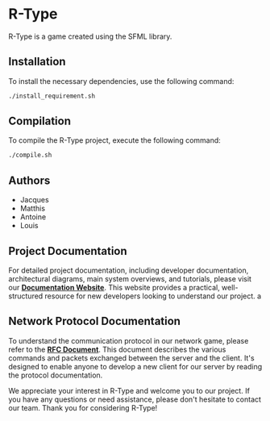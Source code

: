 # R-Type

R-Type is a game created using the SFML library.

## Installation

To install the necessary dependencies, use the following command:

```bash
./install_requirement.sh
```

## Compilation

To compile the R-Type project, execute the following command:

```bash
./compile.sh
```

## Authors

- Jacques
- Matthis
- Antoine
- Louis

## Project Documentation

For detailed project documentation, including developer documentation, architectural diagrams, main system overviews, and tutorials, please visit our [**Documentation Website**](https://your-documentation-website.com). This website provides a practical, well-structured resource for new developers looking to understand our project.
a
## Network Protocol Documentation

To understand the communication protocol in our network game, please refer to the [**RFC Document**](https://github.com/EpitechPromo2026/B-CPP-500-LYN-5-1-rtype-jacques.marques/rfc). This document describes the various commands and packets exchanged between the server and the client. It's designed to enable anyone to develop a new client for our server by reading the protocol documentation.

We appreciate your interest in R-Type and welcome you to our project. If you have any questions or need assistance, please don't hesitate to contact our team. Thank you for considering R-Type!